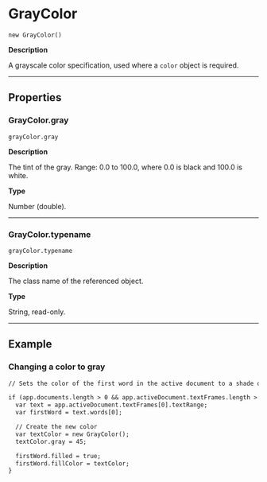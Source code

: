 <a id="jsobjref-graycolor"></a>

# GrayColor

`new GrayColor()`

**Description**

A grayscale color specification, used where a `color` object is required.

---

## Properties

<a id="jsobjref-graycolor-gray"></a>

### GrayColor.gray

`grayColor.gray`

**Description**

The tint of the gray. Range: 0.0 to 100.0, where 0.0 is black and 100.0 is white.

**Type**

Number (double).

---

<a id="jsobjref-graycolor-typename"></a>

### GrayColor.typename

`grayColor.typename`

**Description**

The class name of the referenced object.

**Type**

String, read-only.

---

## Example

### Changing a color to gray

```default
// Sets the color of the first word in the active document to a shade of gray

if (app.documents.length > 0 && app.activeDocument.textFrames.length > 0) {
  var text = app.activeDocument.textFrames[0].textRange;
  var firstWord = text.words[0];

  // Create the new color
  var textColor = new GrayColor();
  textColor.gray = 45;

  firstWord.filled = true;
  firstWord.fillColor = textColor;
}
```
